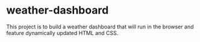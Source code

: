 # weather-dashboard
This project is to build a weather dashboard that will run in the browser and feature dynamically updated HTML and CSS.
